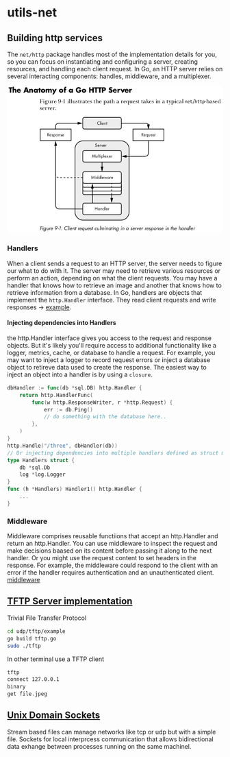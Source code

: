# utils-net


## Building http services
The `net/http` package handles most of the implementation details for you, so
you can focus on instantiating and configuring a server, creating resources,
and handling each client request.
In Go, an HTTP server relies on several interacting components: handles, 
middleware, and a multiplexer. 

![anatomy](anatomy_http.png)

### Handlers
When a client sends a request to an HTTP server, the server needs to figure
our what to do with it. The server may need to retrieve various resources or
perform an action, depending on what the client requests. You may have a handler
that knows how to retrieve an image and another that knows how to retrieve 
information from a database.
In Go, handlers are objects that implement the `http.Handler` interface. They
read client requests and write responses -> [example](http/handlers/default.go).

#### Injecting dependencies into Handlers
the http.Handler interface gives you access to the request and response objects.
But it's likely you'll require access to additional functionality like a logger,
metrics, cache, or database to handle a request. For example, you may want to
inject a logger to record request errors or inject a database object to retireve
data used to create the response. The easiest way to inject an object 
into a handler is by using a `closure`.
```Go
dbHandler := func(db *sql.DB) http.Handler {
    return http.HandlerFunc(
        func(w http.ResponseWriter, r *http.Request) {
            err := db.Ping()
            // do something with the database here..
        },
    )
}
http.Handle("/three", dbHandler(db))
// Or injecting dependencies into multiple handlers defined as struct methods
type Handlers struct {
    db *sql.Db 
    log *log.Logger
}
func (h *Handlers) Handler1() http.Handler {
    ...
}
```

### Middleware
Middleware comprises reusable functiions that accept an http.Handler and 
return an http.Handler.
You can use middleware to inspect the request and make decisions baased on its 
content before passing it along to the next handler. Or you might use the 
request content to set headers in the response. For example, the middleware could
respond to the client with an error if the handler requires authentication and
an unauthenticated client.
[middleware](http/middleware)

## [TFTP Server implementation](udp/tftp) 

Trivial File Transfer Protocol 
```sh
cd udp/tftp/example
go build tftp.go
sudo ./tftp
```

In other terminal use a TFTP client
```sh
tftp 
connect 127.0.0.1
binary
get file.jpeg
```

## [Unix Domain Sockets](unix_domain_socket) 

Stream based files can manage networks like tcp or udp but with a simple file.
Sockets for local interprcess communication that allows bidirectional data exhange
between processes running on the same machinel.
[]()

